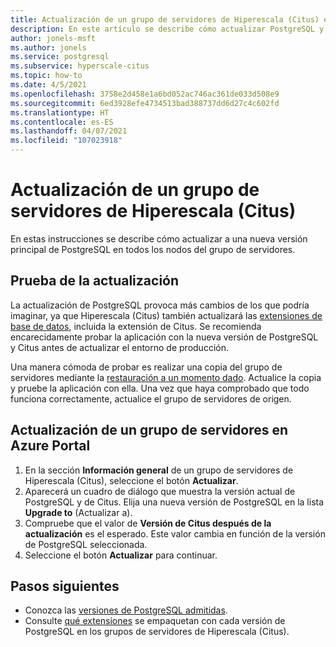```yaml
---
title: Actualización de un grupo de servidores de Hiperescala (Citus) en Azure Database for PostgreSQL
description: En este artículo se describe cómo actualizar PostgreSQL y Citus en Azure Database for PostgreSQL - Hiperescala (Citus).
author: jonels-msft
ms.author: jonels
ms.service: postgresql
ms.subservice: hyperscale-citus
ms.topic: how-to
ms.date: 4/5/2021
ms.openlocfilehash: 3758e2d458e1a6bd052ac746ac361de033d508e9
ms.sourcegitcommit: 6ed3928efe4734513bad388737dd6d27c4c602fd
ms.translationtype: HT
ms.contentlocale: es-ES
ms.lasthandoff: 04/07/2021
ms.locfileid: "107023918"
---
```

# <a name="upgrade-hyperscale-citus-server-group"></a>Actualización de un grupo de servidores de Hiperescala (Citus)

En estas instrucciones se describe cómo actualizar a una nueva versión principal de PostgreSQL en todos los nodos del grupo de servidores.

## <a name="test-the-upgrade-first"></a>Prueba de la actualización

La actualización de PostgreSQL provoca más cambios de los que podría imaginar, ya que Hiperescala (Citus) también actualizará las [extensiones de base de datos](concepts-hyperscale-extensions.md), incluida la extensión de Citus.
Se recomienda encarecidamente probar la aplicación con la nueva versión de PostgreSQL y Citus antes de actualizar el entorno de producción.

Una manera cómoda de probar es realizar una copia del grupo de servidores mediante la [restauración a un momento dado](concepts-hyperscale-backup.md#point-in-time-restore-pitr). Actualice la copia y pruebe la aplicación con ella. Una vez que haya comprobado que todo funciona correctamente, actualice el grupo de servidores de origen.

## <a name="upgrade-a-server-group-in-the-azure-portal"></a>Actualización de un grupo de servidores en Azure Portal

1. En la sección **Información general** de un grupo de servidores de Hiperescala (Citus), seleccione el botón **Actualizar**.
1. Aparecerá un cuadro de diálogo que muestra la versión actual de PostgreSQL y de Citus.
   Elija una nueva versión de PostgreSQL en la lista **Upgrade to** (Actualizar a).
1. Compruebe que el valor de **Versión de Citus después de la actualización** es el esperado.
   Este valor cambia en función de la versión de PostgreSQL seleccionada.
1. Seleccione el botón **Actualizar** para continuar.

## <a name="next-steps"></a>Pasos siguientes

* Conozca las [versiones de PostgreSQL admitidas](concepts-hyperscale-versions.md).
* Consulte [qué extensiones](concepts-hyperscale-extensions.md) se empaquetan con cada versión de PostgreSQL en los grupos de servidores de Hiperescala (Citus).
